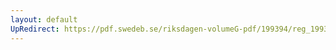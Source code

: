 ```yaml
---
layout: default
UpRedirect: https://pdf.swedeb.se/riksdagen-volumeG-pdf/199394/reg_199394/reg_199394_0344.pdf
---
```

